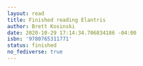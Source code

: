 ```yaml
---
layout: read
title: Finished reading Elantris
author: Brett Kosinski
date: 2020-10-29 17:14:34.706834186 -04:00
isbn: '9780765311771'
status: finished
no_fediverse: true
---
```

